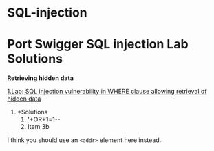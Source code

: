# SQL-injection
# Port Swigger SQL injection Lab Solutions <tag>

**Retrieving hidden data**

[1.Lab: SQL injection vulnerability in WHERE clause allowing retrieval of hidden data](https://portswigger.net/web-security/sql-injection/lab-retrieve-hidden-data)


1. *Solutions
   1. '+OR+1=1--
   1. Item 3b
  
I think you should use an
`<addr>` element here instead.
